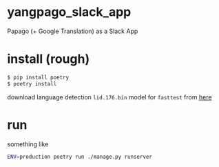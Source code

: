 # yangpago_slack_app
Papago (+ Google Translation) as a Slack App

# install (rough)
```bash
$ pip install poetry
$ poetry install
```

download language detection `lid.176.bin` model for `fasttest` from [here](https://fasttext.cc/docs/en/language-identification.html)

# run 
something like
```bash
ENV=production poetry run ./manage.py runserver
```